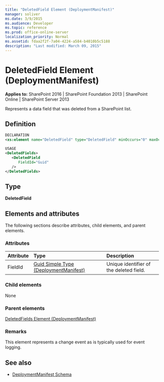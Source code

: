 ```yaml
---
title: "DeletedField Element (DeploymentManifest)"
manager: soliver
ms.date: 3/9/2015
ms.audience: Developer
ms.topic: reference
ms.prod: office-online-server
localization_priority: Normal
ms.assetid: fdaa2f2f-7a04-4224-a584-b4010b5c5188
description: "Last modified: March 09, 2015"
---
```


# DeletedField Element (DeploymentManifest)

**Applies to:** SharePoint 2016 | SharePoint Foundation 2013 | SharePoint Online | SharePoint Server 2013 
  
Represents a data field that was deleted from a SharePoint list.

## Definition
  
```XML
DECLARATION
<xs:element name="DeletedField" type="DeletedField" minOccurs="0" maxOccurs="unbounded" />

USAGE
<DeletedFields>
   <DeletedField
      FieldId="Guid"
   />
</DeletedFields>

```

## Type

**DeletedField**
  
## Elements and attributes

The following sections describe attributes, child elements, and parent elements.

### Attributes

|**Attribute**|**Type**|**Description**|
|:-----|:-----|:-----|
|FieldId  <br/> |[Guid Simple Type (DeploymentManifest)](guid-simple-type-deploymentmanifest.md) <br/> |Unique identifier of the deleted field.  <br/> |
   
### Child elements

None
   
### Parent elements

[DeletedFields Element (DeploymentManifest)](deletedfields-element-deploymentmanifest.md)
   
### Remarks

This element represents a change event as is typically used for event logging.
  
## See also

- [DeploymentManifest Schema](deploymentmanifest-schema.md)

